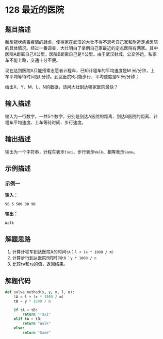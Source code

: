 # 128 最近的医院

## 题目描述

新型冠状病毒疫情的肆虐，使得家在武汉的大壮不得不思考自己家和附近定点医院的具体情况。经过一番调查，大壮明白了举例自己家最近的定点医院有两家。其中医院A距离自己X公里，医院B距离自己是Y公里。由于武汉封城，公交停运，私家车不能上路，交通十分不便。

现在达到医院A只能搭乘志愿者计程车，已知计程车的平均速度是M 米/分钟，上车平均等待时间是L分钟。到达医院B只能步行，平均速度是N 米/分钟；

给出X、Y、M、L、N的数据，请问大壮到达哪家医院最快？

## 输入描述

输入为一行数字，一共5个数字，分别是到达A医院的距离、到达B医院的距离、计程车平均速度、上车等待时间、步行速度。

## 输出描述

输出为一个字符串，计程车表示`Taxi`、步行表示`Walk`、相等表示`Same`。

## 示例描述

### 示例一

**输入：**
```text
50 5 500 30 90
```

**输出：**
```text
Walk
```

## 解题思路

1. 计算计程车到达医院A的时间`tA`：`l + (x * 1000 / m)`
2. 计算步行到达医院B的时间`tB`：`y * 1000 / n`
3. 比较`tA`和`tB`的值，返回结果。

## 解题代码

```python
def solve_method(x, y, m, l, n):
    tA = l + (x * 1000 / m)
    tB = y * 1000 / n

    if tA < tB:
        return "Taxi"
    elif tA > tB:
        return "Walk"
    else:
        return "Same"
```